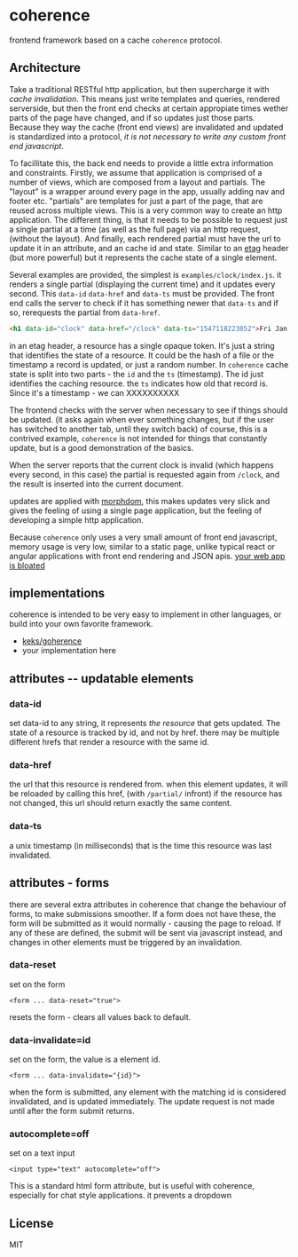 # coherence

frontend framework based on a cache `coherence`
protocol.

## Architecture

Take a traditional RESTful http application, but then supercharge it with
_cache invalidation_. This means just write templates and queries, rendered
serverside, but then the front end checks at certain appropiate times wether
parts of the page have changed, and if so updates just those parts.
Because they way the cache (front end views) are invalidated and updated is
standardized into a protocol, _it is not necessary to write any custom front end javascript_.

To facillitate this, the back end needs to provide a little extra information
and constraints. Firstly, we assume that application is comprised of a number of views,
which are composed from a layout and partials. The "layout" is a wrapper around every
page in the app, usually adding nav and footer etc. "partials" are templates for just
a part of the page, that are reused across multiple views. This is a very common way
to create an http application. The different thing, is that it needs to be possible
to request just a single partial at a time (as well as the full page) via an http request,
(without the layout). And finally, each rendered partial must have the url to update it
in an attribute, and an cache id and state. Similar to an [etag](https://en.wikipedia.org/wiki/HTTP_ETag)
header (but more powerful) but it represents the cache state of a single element.

Several examples are provided, the simplest is `examples/clock/index.js`.
it renders a single partial (displaying the current time) and it updates every second.
This `data-id` `data-href` and `data-ts` must be provided. The front end calls
the server to check if it has something newer that `data-ts` and if so, rerequests
the partial from `data-href`.

``` html
<h1 data-id="clock" data-href="/clock" data-ts="1547118223052">Fri Jan 11 2019 00:03:43 GMT+1300 (NZDT)</h1>
```

in an etag header, a resource has a single opaque token. It's just a string that
identifies the state of a resource. It could be the hash of a file or the timestamp
a record is updated, or just a random number. In `coherence` cache state is split into
two parts - the `id` and the `ts` (timestamp). The id just identifies the caching resource.
the `ts` indicates how old that record is. Since it's a timestamp - we can XXXXXXXXXX

The frontend checks with the server when necessary to see if things should be updated.
(it asks again when ever something changes, but if the user has switched to another tab,
until they switch back) of course, this is a contrived example, `coherence` is not intended
for things that constantly update, but is a good demonstration of the basics.

When the server reports that the current clock is invalid (which happens every second, in this case)
the partial is requested again from `/clock`, and the result is inserted into the current document.

updates are applied with [morphdom](https://www.npmjs.com/package/morphdom),
this makes updates very slick and gives the feeling of using a single page application, but
the feeling of developing a simple http application.

Because `coherence` only uses a very small amount of front end javascript, memory usage
is very low, similar to a static page, unlike typical react or angular applications with
front end rendering and JSON apis. [your web app is bloated](https://github.com/dominictarr/your-web-app-is-bloated)

## implementations

coherence is intended to be very easy to implement in
other languages, or build into your own favorite framework.

* [keks/goherence](https://github.com/keks/goherence)
* your implementation here

## attributes -- updatable elements

### data-id

set data-id to any string, it represents _the resource_
that gets updated. The state of a resource is tracked
by id, and not by href. there may be multiple different
hrefs that render a resource with the same id.

### data-href

the url that this resource is rendered from.
when this element updates, it will be reloaded
by calling this href, (with `/partial/` infront)
if the resource has not changed, this url should
return exactly the same content.

### data-ts

a unix timestamp (in milliseconds) that is the time
this resource was last invalidated.

## attributes - forms

there are several extra attributes in coherence
that change the behaviour of forms, to make submissions
smoother. If a form does not have these, the form
will be submitted as it would normally - causing
the page to reload. If any of these are defined,
the submit will be sent via javascript instead,
and changes in other elements must be triggered
by an invalidation.

### data-reset

set on the form

`<form ... data-reset="true">`

resets the form - clears all values back to default.

### data-invalidate=id

set on the form, the value is a element id.

`<form ... data-invalidate="{id}">`

when the form is submitted, any element with
the matching id is considered invalidated,
and is updated immediately. The update request
is not made until after the form submit returns.

### autocomplete=off

set on a text input

`<input type="text" autocomplete="off">`

This is a standard html form attribute, but is useful
with coherence, especially for chat style applications.
it prevents a dropdown


## License

MIT





